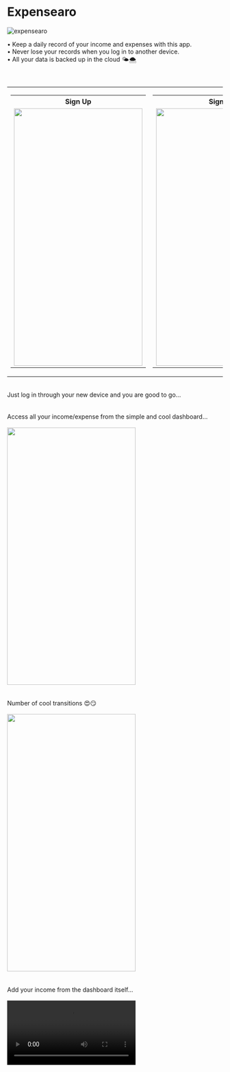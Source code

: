 <h1>Expensearo</h1>

![expensearo](https://user-images.githubusercontent.com/46235752/155900330-425405f1-535e-451c-9f83-bc2024db46ab.png)


• Keep a daily record of your income and expenses with this app.<br/>
• Never lose your records when you log in to another device. <br/>
• All your data is backed up in the cloud 🌤️🌨️
<br/><br/><br/>
 <table align="center">
 <tr>
  <td>
   <table>
    <tr>
      <th>Sign Up</th>
    </tr>
    <tr>
      <td><img src="https://user-images.githubusercontent.com/46235752/155895450-45ab4278-3326-4c02-aa8c-14f69d9d96fd.png" width="300" height="600"></td>
    </tr>
   </table>
  </td>
<td>
  <table>
   <tr>
     <th>Sign In</th>
   </tr>
   <tr>
     <td><img src="https://user-images.githubusercontent.com/46235752/155895248-be382bd1-ba0d-47ce-a4e7-388fc1dad264.png" width="300" height="600"></td>
   </tr>
  </table>
 </td>
 </tr>
</table>
<br/>
Just log in through your new device and you are good to go...<br/><br/><br/>
Access all your income/expense from the simple and cool dashboard...<br/><br/>
<img src="https://user-images.githubusercontent.com/46235752/155896228-f7a8c7de-ce70-4acb-ae19-3148637bd09a.png" width="300" height="600">
<br/><br/><br/>
Number of cool transitions 😍😏<br/><br/>
<img src="https://user-images.githubusercontent.com/46235752/155897142-d1f41415-7a88-477d-b55a-b0a4c40ad720.gif" width="300" height="600">
<br/><br/><br/>
Add your income from the dashboard itself...<br/><br/>
<video src='https://user-images.githubusercontent.com/46235752/155901036-bbd19ea9-6848-40bc-8ead-617256ae4db3.mp4'/>
<br/><br/><br/>
Add new expenses in one click 👈🏼<br/><br/>
<video src='https://user-images.githubusercontent.com/46235752/155901075-b9dd49f2-4bdf-49de-a027-c89a7a5e32ef.mp4'/>
<br/><br/><br/>
View your income/expenses everytime with a cool fold up card
<img src="https://user-images.githubusercontent.com/46235752/155897991-7d173197-7b0a-4f50-bb42-6e711c1eef97.gif" width="300" height="600">



 
<table align="center">
 <tr>
  <td>
   <table>
    <tr>
      <th>Adding New Income</th>
    </tr>
    <tr>
      <td><img src="https://user-images.githubusercontent.com/46235752/155897987-638a83ce-01ef-4b31-9e17-0b12715e52a3.gif" width="300" height="600"></td></td>
    </tr>
   </table>
  </td>
<td>
  <table>
   <tr>
     <th>Adding New Expense</th>
   </tr>
   <tr>
     <td><img src="https://user-images.githubusercontent.com/46235752/155897990-f3524fa8-1f34-4eb9-8a4d-d5d27438e442.gif" width="300" height="600"></td></td>
   </tr>
  </table>
 </td>
 </tr>
</table>
<table align="center">
 <tr>
  <td>
   <table>
    <tr>
      <th>View Data</th>
    </tr>
    <tr>
      <td></td></td>
    </tr>
   </table>
  </td>
 </tr>
</table>



